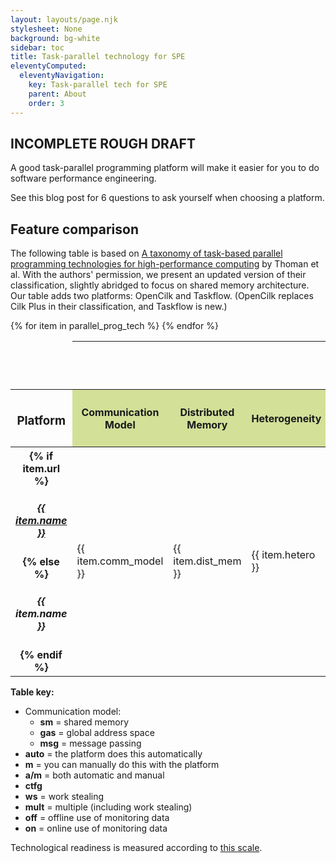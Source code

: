 ```yaml
---
layout: layouts/page.njk
stylesheet: None
background: bg-white
sidebar: toc
title: Task-parallel technology for SPE
eleventyComputed:
  eleventyNavigation:
    key: Task-parallel tech for SPE
    parent: About
    order: 3
---
```



## INCOMPLETE ROUGH DRAFT

A good task-parallel programming platform will make it easier for you to do software performance engineering.

See this blog post for 6 questions to ask yourself when choosing a platform.


## Feature comparison


The following table is based on [A taxonomy of task-based parallel programming technologies for high-performance computing](https://link.springer.com/article/10.1007/s11227-018-2238-4) by Thoman et al. With the authors' permission, we present an updated version of their classification, slightly abridged to focus on shared memory architecture. Our table adds two platforms: OpenCilk and Taskflow. (OpenCilk replaces Cilk Plus in their classification, and Taskflow is new.)


<table class="table table-responsive table-bordered table-striped">
  <thead>
    <tr>
      <td scope="col"></td>
      <th scope="col" colspan="12" style="background-color: var(--pst-color-surface);"><h3>API Features</h3></th>
      <th scope="col" colspan="3"><h3>Runtime</h3></th>
    <tr>
    <tr>
      <th scope="col"><h3>Platform</h3></th>
      <th scope="col" style="background: rgba(145, 179, 0, 0.4); writing-mode: sideways-lr;"><h4>Communication Model</h4></th>
      <th scope="col" style="background: rgba(145, 179, 0, 0.4); writing-mode: sideways-lr;"><h4>Distributed Memory</h4></th>
      <th scope="col" style="background: rgba(145, 179, 0, 0.4); writing-mode: sideways-lr;"><h4>Heterogeneity</h4></th>
      <th scope="col" style="background: rgba(244, 69, 0, 0.3); writing-mode: sideways-lr;"><h4>Graph Structure</h4></th>
      <th scope="col" style="background: rgba(244, 69, 0, 0.3); writing-mode: sideways-lr;"><h4>Task Partitioning</h4></th>
      <th scope="col" style="background: rgba(244, 69, 0, 0.3); writing-mode: sideways-lr;"><h4>Result Handling</h4></th>
      <th scope="col" style="background: rgba(4, 48, 100, 0.3); writing-mode: sideways-lr;"><h4>Worker Management</h4></th>
      <th scope="col" style="background: rgba(4, 48, 100, 0.3); writing-mode: sideways-lr;"><h4>Resilience Management</h4></th>
      <th scope="col" style="background: rgba(4, 48, 100, 0.3); writing-mode: sideways-lr;"><h4>Work Mapping</h4></th>
      <th scope="col" style="background: rgba(4, 48, 100, 0.3); writing-mode: sideways-lr;"><h4>Synchronization</h4></th>
      <th scope="col" style="background-color: var(--pst-color-on-surface); writing-mode: sideways-lr;"><h4>Technological Readiness</h4></th>
      <th scope="col" style="background-color: var(--pst-color-on-surface); writing-mode: sideways-lr;"><h4>Implementation Type</h4></th>
      <!-- <th scope="col" style="background: rgba(145, 179, 0, 0.4); writing-mode: sideways-lr;"><h4>Target Architecture</h4></th> -->
      <th scope="col" style="background: rgba(244, 69, 0, 0.3); writing-mode: sideways-lr;"><h4>Data Distribution</h4></th>
      <th scope="col" style="background: rgba(4, 48, 100, 0.3); writing-mode: sideways-lr;"><h4>Scheduling Methods (sm)</h4></th>
      <th scope="col" style="background-color: var(--pst-color-on-surface); writing-mode: sideways-lr;"><h4>Performance Monitoring</h4></th>
    </tr>
  </thead>
{% for item in parallel_prog_tech %}
  <tr>
    <th scope="row">{% if item.url %}<h5><a href="{{ item.url }}">{{ item.name }}</a></h5>{% else %}<h5>{{ item.name }}</h5>{% endif %}</th>
    <td><p>{{ item.comm_model }}</p></td>
    <td><p>{{ item.dist_mem }}</p></td>
    <td><p>{{ item.hetero }}</p></td>
    <td><p>{{ item.graph }}</p></td>
    <td><p>{{ item.task_part }}</p></td>
    <td><p>{{ item.result_hand }}</p></td>
    <td><p>{{ item.worker_mgmt }}</p></td>
    <td><p>{{ item.resilience }}</p></td>
    <td><p>{{ item.work_map }}</p></td>
    <td><p>{{ item.synchro }}</p></td>
    <td><p class="mx-2">{{ item.tech_ready }}</p></td>
    <td><p>{{ item.imp_type }}</p></td>
    <!-- <td><p>{{ item.target_arch }}</p></td> -->
    <td><p>{{ item.data_dist }}</p></td>
    <td><p>{{ item.scheduling }}</p></td>
    <td><p>{{ item.perf_mon }}</p></td>
  </tr>
{% endfor %}
</table>

**Table key:**
* Communication model: 
  - **sm** =  shared memory
  - **gas** = global address space
  - **msg** = message passing
* **auto** = the platform does this automatically
* **m** = you can manually do this with the platform
* **a/m** = both automatic and manual
* **ctfg**
* **ws** = work stealing
* **mult** = multiple (including work stealing)
* **off** = offline use of monitoring data
* **on** = online use of monitoring data

Technological readiness is measured according to [this scale](https://en.wikipedia.org/wiki/Technology_readiness_level).